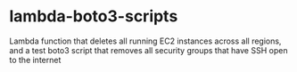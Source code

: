 # lambda-boto3-scripts
Lambda function that deletes all running EC2 instances across all regions, and a test boto3 script that removes all security groups that have SSH open to the internet
